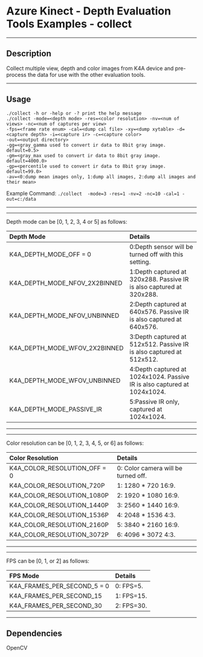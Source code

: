 # Azure Kinect - Depth Evaluation Tools Examples - collect

---

## Description

   Collect multiple view, depth and color images from K4A device and pre-process the data for use with the other evaluation tools.

---

## Usage
   ```
   ./collect -h or -help or -? print the help message
   ./collect -mode=<depth mode> -res=<color resolution> -nv=<num of views> -nc=<num of captures per view>
   -fps=<frame rate enum> -cal=<dump cal file> -xy=<dump xytable> -d=<capture depth> -i=<capture ir> -c=<capture color>
   -out=<output directory>
   -gg=<gray_gamma used to convert ir data to 8bit gray image. default=0.5>
   -gm=<gray_max used to convert ir data to 8bit gray image. default=4000.0>
   -gp=<percentile used to convert ir data to 8bit gray image. default=99.0>
   -av=<0:dump mean images only, 1:dump all images, 2:dump all images and their mean>
   ```

   Example Command: ```./collect  -mode=3 -res=1 -nv=2 -nc=10 -cal=1 -out=c:/data```

   ---
   ---  

   Depth mode can be [0, 1, 2, 3, 4 or 5] as follows:

   | Depth Mode | Details |
   | :--------- | :------ |
   | K4A_DEPTH_MODE_OFF = 0 | 0:Depth sensor will be turned off with this setting. |
   | K4A_DEPTH_MODE_NFOV_2X2BINNED | 1:Depth captured at 320x288. Passive IR is also captured at 320x288. |
   | K4A_DEPTH_MODE_NFOV_UNBINNED | 2:Depth captured at 640x576. Passive IR is also captured at 640x576. |
   | K4A_DEPTH_MODE_WFOV_2X2BINNED | 3:Depth captured at 512x512. Passive IR is also captured at 512x512. |
   | K4A_DEPTH_MODE_WFOV_UNBINNED | 4:Depth captured at 1024x1024. Passive IR is also captured at 1024x1024. |
   | K4A_DEPTH_MODE_PASSIVE_IR | 5:Passive IR only, captured at 1024x1024. |

   ---
   ---

   Color resolution can be [0, 1, 2, 3, 4, 5, or 6] as follows:

   | Color Resolution | Details |
   | :--------------- | :------ |
   | K4A_COLOR_RESOLUTION_OFF = 0 | 0: Color camera will be turned off. |
   | K4A_COLOR_RESOLUTION_720P | 1: 1280 * 720  16:9. |
   | K4A_COLOR_RESOLUTION_1080P | 2: 1920 * 1080 16:9. |
   | K4A_COLOR_RESOLUTION_1440P | 3: 2560 * 1440 16:9. |
   | K4A_COLOR_RESOLUTION_1536P | 4: 2048 * 1536 4:3. |
   | K4A_COLOR_RESOLUTION_2160P | 5: 3840 * 2160 16:9. |
   | K4A_COLOR_RESOLUTION_3072P | 6: 4096 * 3072 4:3. |

   ---
   ---

   FPS can be [0, 1, or 2] as follows:

   | FPS Mode | Details |
   | :------- | :------ |
   | K4A_FRAMES_PER_SECOND_5 = 0 | 0: FPS=5. |
   | K4A_FRAMES_PER_SECOND_15 | 1: FPS=15. |
   | K4A_FRAMES_PER_SECOND_30 | 2: FPS=30. |

   ---

## Dependencies 

   OpenCV
